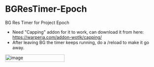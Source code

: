 # BGResTimer-Epoch
BG Res Timer for Project Epoch

- Need "Capping" addon for it to work, can download it from here: https://warperia.com/addon-wotlk/capping/
- After leaving BG the timer keeps running, do a /reload to make it go away.

<img width="193" height="24" alt="image" src="https://github.com/user-attachments/assets/fbebe2a0-e880-42c0-861e-5af0743445bf" />
